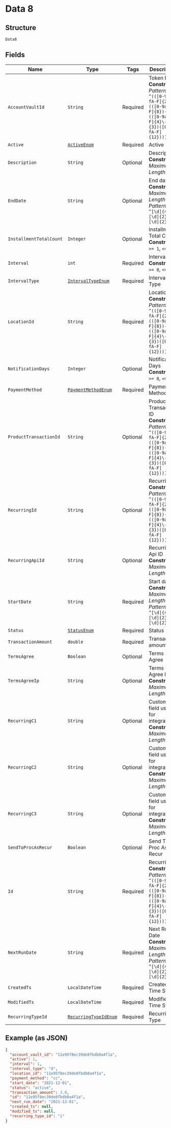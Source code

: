 
# Data 8

## Structure

`Data8`

## Fields

| Name | Type | Tags | Description | Getter | Setter |
|  --- | --- | --- | --- | --- | --- |
| `AccountVaultId` | `String` | Required | Token ID<br>**Constraints**: *Pattern*: `^(([0-9a-fA-F]{24})\|(([0-9a-fA-F]{8})-(([0-9a-fA-F]{4}\-){3})([0-9a-fA-F]{12})))$` | String getAccountVaultId() | setAccountVaultId(String accountVaultId) |
| `Active` | [`ActiveEnum`](../../doc/models/active-enum.md) | Required | Active | ActiveEnum getActive() | setActive(ActiveEnum active) |
| `Description` | `String` | Optional | Description<br>**Constraints**: *Maximum Length*: `36` | String getDescription() | setDescription(String description) |
| `EndDate` | `String` | Optional | End date<br>**Constraints**: *Maximum Length*: `10`, *Pattern*: `^[\d]{4}-[\d]{2}-[\d]{2}$` | String getEndDate() | setEndDate(String endDate) |
| `InstallmentTotalCount` | `Integer` | Optional | Installment Total Count<br>**Constraints**: `>= 1`, `<= 999` | Integer getInstallmentTotalCount() | setInstallmentTotalCount(Integer installmentTotalCount) |
| `Interval` | `int` | Required | Interval<br>**Constraints**: `>= 0`, `<= 365` | int getInterval() | setInterval(int interval) |
| `IntervalType` | [`IntervalTypeEnum`](../../doc/models/interval-type-enum.md) | Required | Interval Type | IntervalTypeEnum getIntervalType() | setIntervalType(IntervalTypeEnum intervalType) |
| `LocationId` | `String` | Required | Location ID<br>**Constraints**: *Pattern*: `^(([0-9a-fA-F]{24})\|(([0-9a-fA-F]{8})-(([0-9a-fA-F]{4}\-){3})([0-9a-fA-F]{12})))$` | String getLocationId() | setLocationId(String locationId) |
| `NotificationDays` | `Integer` | Optional | Notification Days<br>**Constraints**: `>= 0`, `<= 365` | Integer getNotificationDays() | setNotificationDays(Integer notificationDays) |
| `PaymentMethod` | [`PaymentMethodEnum`](../../doc/models/payment-method-enum.md) | Required | Payment Method | PaymentMethodEnum getPaymentMethod() | setPaymentMethod(PaymentMethodEnum paymentMethod) |
| `ProductTransactionId` | `String` | Optional | Product Transaction ID<br>**Constraints**: *Pattern*: `^(([0-9a-fA-F]{24})\|(([0-9a-fA-F]{8})-(([0-9a-fA-F]{4}\-){3})([0-9a-fA-F]{12})))$` | String getProductTransactionId() | setProductTransactionId(String productTransactionId) |
| `RecurringId` | `String` | Optional | Recurring ID<br>**Constraints**: *Pattern*: `^(([0-9a-fA-F]{24})\|(([0-9a-fA-F]{8})-(([0-9a-fA-F]{4}\-){3})([0-9a-fA-F]{12})))$` | String getRecurringId() | setRecurringId(String recurringId) |
| `RecurringApiId` | `String` | Optional | Recurring Api ID<br>**Constraints**: *Maximum Length*: `64` | String getRecurringApiId() | setRecurringApiId(String recurringApiId) |
| `StartDate` | `String` | Required | Start date<br>**Constraints**: *Maximum Length*: `10`, *Pattern*: `^[\d]{4}-[\d]{2}-[\d]{2}$` | String getStartDate() | setStartDate(String startDate) |
| `Status` | [`StatusEnum`](../../doc/models/status-enum.md) | Required | Status | StatusEnum getStatus() | setStatus(StatusEnum status) |
| `TransactionAmount` | `double` | Required | Transaction amount | double getTransactionAmount() | setTransactionAmount(double transactionAmount) |
| `TermsAgree` | `Boolean` | Optional | Terms Agree | Boolean getTermsAgree() | setTermsAgree(Boolean termsAgree) |
| `TermsAgreeIp` | `String` | Optional | Terms Agree Ip<br>**Constraints**: *Maximum Length*: `16` | String getTermsAgreeIp() | setTermsAgreeIp(String termsAgreeIp) |
| `RecurringC1` | `String` | Optional | Custom field used for integrations<br>**Constraints**: *Maximum Length*: `128` | String getRecurringC1() | setRecurringC1(String recurringC1) |
| `RecurringC2` | `String` | Optional | Custom field used for integrations<br>**Constraints**: *Maximum Length*: `128` | String getRecurringC2() | setRecurringC2(String recurringC2) |
| `RecurringC3` | `String` | Optional | Custom field used for integrations<br>**Constraints**: *Maximum Length*: `128` | String getRecurringC3() | setRecurringC3(String recurringC3) |
| `SendToProcAsRecur` | `Boolean` | Optional | Send To Proc As Recur | Boolean getSendToProcAsRecur() | setSendToProcAsRecur(Boolean sendToProcAsRecur) |
| `Id` | `String` | Required | Recurring ID<br>**Constraints**: *Pattern*: `^(([0-9a-fA-F]{24})\|(([0-9a-fA-F]{8})-(([0-9a-fA-F]{4}\-){3})([0-9a-fA-F]{12})))$` | String getId() | setId(String id) |
| `NextRunDate` | `String` | Required | Next Run Date<br>**Constraints**: *Maximum Length*: `10`, *Pattern*: `^[\d]{4}-[\d]{2}-[\d]{2}$` | String getNextRunDate() | setNextRunDate(String nextRunDate) |
| `CreatedTs` | `LocalDateTime` | Required | Created Time Stamp | LocalDateTime getCreatedTs() | setCreatedTs(LocalDateTime createdTs) |
| `ModifiedTs` | `LocalDateTime` | Required | Modified Time Stamp | LocalDateTime getModifiedTs() | setModifiedTs(LocalDateTime modifiedTs) |
| `RecurringTypeId` | [`RecurringTypeIdEnum`](../../doc/models/recurring-type-id-enum.md) | Required | Recurring Type | RecurringTypeIdEnum getRecurringTypeId() | setRecurringTypeId(RecurringTypeIdEnum recurringTypeId) |

## Example (as JSON)

```json
{
  "account_vault_id": "11e95f8ec39de8fbdb0a4f1a",
  "active": 1,
  "interval": 1,
  "interval_type": "d",
  "location_id": "11e95f8ec39de8fbdb0a4f1a",
  "payment_method": "cc",
  "start_date": "2021-12-01",
  "status": "active",
  "transaction_amount": 3.0,
  "id": "11e95f8ec39de8fbdb0a4f1a",
  "next_run_date": "2021-12-01",
  "created_ts": null,
  "modified_ts": null,
  "recurring_type_id": "i"
}
```

